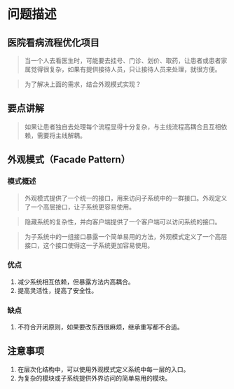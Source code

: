 # 问题描述

## 医院看病流程优化项目

> 当一个人去看医生时，可能要去挂号、门诊、划价、取药，让患者或患者家属觉得很复杂，如果有提供接待人员，只让接待人员来处理，就很方便。

> 为了解决上面的需求，结合外观模式实现？

## 要点讲解

> 如果让患者独自去处理每个流程显得十分复杂，与主线流程高耦合且互相依赖，需要将主线解耦。

## 外观模式（Facade Pattern）

### 模式概述

> 外观模式提供了一个统一的接口，用来访问子系统中的一群接口。外观定义了一个高层接口，让子系统更容易使用。

> 隐藏系统的复杂性，并向客户端提供了一个客户端可以访问系统的接口。

> 为子系统中的一组接口暴露一个简单易用的方法，外观模式定义了一个高层接口，这个接口使得这一子系统更加容易使用。

### 优点
1. 减少系统相互依赖，但暴露方法内高耦合。
2. 提高灵活性，提高了安全性。 

### 缺点
1. 不符合开闭原则，如果要改东西很麻烦，继承重写都不合适。

## 注意事项
1. 在层次化结构中，可以使用外观模式定义系统中每一层的入口。
2. 为复杂的模块或子系统提供外界访问的简单易用的模块。
